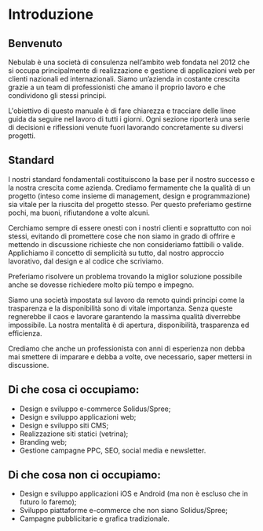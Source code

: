 # Introduzione

## Benvenuto

Nebulab è una società di consulenza nell’ambito web fondata nel 2012 che si occupa principalmente di realizzazione e gestione di applicazioni web per clienti nazionali ed internazionali. Siamo un’azienda in costante crescita grazie a un team di professionisti che amano il proprio lavoro e che condividono gli stessi principi.

L'obiettivo di questo manuale è di fare chiarezza e tracciare delle linee guida da seguire nel lavoro di tutti i giorni. Ogni sezione riporterà una serie di decisioni e riflessioni venute fuori lavorando concretamente su diversi progetti.

## Standard

I nostri standard fondamentali costituiscono la base per il nostro successo e la nostra crescita come azienda.
Crediamo fermamente che la qualità di un progetto (inteso come insieme di management, design e programmazione) sia vitale per la riuscita del progetto stesso. Per questo preferiamo gestirne pochi, ma buoni, rifiutandone a volte alcuni.

Cerchiamo sempre di essere onesti con i nostri clienti e soprattutto con noi stessi, evitando di promettere cose che non siamo in grado di offrire e mettendo in discussione richieste che non consideriamo fattibili o valide.
Applichiamo il concetto di semplicità su tutto, dal nostro approccio lavorativo, dal design e al codice che scriviamo.

Preferiamo risolvere un problema trovando la miglior soluzione possibile anche se dovesse richiedere molto più tempo e impegno.

Siamo una società impostata sul lavoro da remoto quindi principi come la trasparenza e la disponibilità sono di vitale importanza. Senza queste regnerebbe il caos e lavorare garantendo la massima qualità diverrebbe impossibile.
La nostra mentalità è di apertura, disponibilità, trasparenza ed efficienza.

Crediamo che anche un professionista con anni di esperienza non debba mai smettere di imparare e debba a volte, ove necessario, saper mettersi in discussione.

## Di che cosa ci occupiamo:

* Design e sviluppo e-commerce Solidus/Spree;
* Design e sviluppo applicazioni web;
* Design e sviluppo siti CMS;
* Realizzazione siti statici (vetrina);
* Branding web;
* Gestione campagne PPC, SEO, social media e newsletter.

## Di che cosa non ci occupiamo:

* Design e sviluppo applicazioni iOS e Android (ma non è escluso che in futuro lo faremo);
* Sviluppo piattaforme e-commerce che non siano Solidus/Spree;
* Campagne pubblicitarie e grafica tradizionale.
